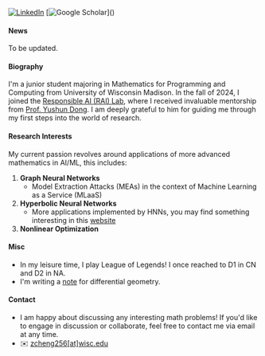 [![LinkedIn](https://img.shields.io/badge/LinkedIn-%230A66C2?style=for-the-badge&logo=linkedin&logoColor=white)](https://www.linkedin.com/in/zhan-cheng-83052b292)
[![Google Scholar](https://img.shields.io/badge/Google%20Scholar-%230A4D92?style=for-the-badge&logo=googlescholar&logoColor=white)](\)


#### News

To be updated.


#### Biography

I'm a junior student majoring in Mathematics for Programming and Computing from University of Wisconsin Madison. In the fall of 2024, I joined the [Responsible AI (RAI) Lab](https://yushundong.github.io//students/), where I received invaluable mentorship from [Prof. Yushun Dong](https://yushundong.github.io/). I am deeply grateful to him for guiding me through my first steps into the world of research.

#### Research Interests

My current passion revolves around applications of more advanced mathematics in AI/ML, this includes:

1. <strong><strong>Graph Neural Networks</strong></strong> 
    * Model Extraction Attacks (MEAs) in the context of Machine Learning as a Service (MLaaS)
2. <strong><strong>Hyperbolic Neural Networks</strong></strong> 
    * More applications implemented by HNNs, you may find something interesting in this [website](https://github.com/marlin-codes/Awesome-Hyperbolic-Representation-and-Deep-Learning?tab=readme-ov-file#graph-embeddings)
3. <strong><strong>Nonlinear Optimization</strong></strong>

#### Misc

* In my leisure time, I play League of Legends! I once reached to D1 in CN and D2 in NA.
* I'm writing a [note](/static/assets/Notes.pdf) for differential geometry.

#### Contact<p id="contact-info"></p>

* </strong></strong>I am happy about discussing any interesting math problems! </strong></strong> If you'd like to engage in discussion or collaborate, feel free to contact me via email at any time. 
* ✉️ [zcheng256[at]wisc.edu](mailto:zcheng256@wisc.edu)
